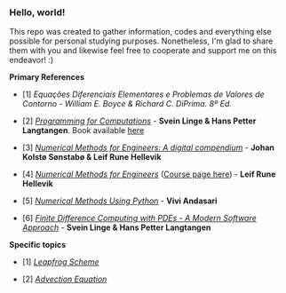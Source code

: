 ### Hello, world!

This repo was created to gather information, codes and everything else possible for personal studying purposes. Nonetheless, I'm glad to share them with you and likewise feel free to cooperate and support me on this endeavor! :)  

**Primary References** 

- [1] *Equações Diferenciais Elementares e Problemas de Valores de Contorno - William E. Boyce & Richard C. DiPrima. 8º Ed.*

- [2] *[Programming for Computations](http://hplgit.github.io/prog4comp/doc/pub/p4c-sphinx-Python/index.html#programming-for-computations-python-version)* - **Svein Linge & Hans Petter Langtangen**. Book available [here](https://link.springer.com/book/10.1007/978-3-319-32428-9)

- [3] *[Numerical Methods for Engineers: A digital compendium](http://lrhgit.github.io/tkt4140/allfiles/digital_compendium/._main002.html)* - **Johan Kolstø Sønstabø & Leif Rune Hellevik**

- [4] *[Numerical Methods for Engineers](http://folk.ntnu.no/leifh/teaching/tkt4140/)* ([Course page here](https://www.ntnu.no/wiki/display/kt/TKT4140+Numerical+Methods)) - **Leif Rune Hellevik**

- [5] *[Numerical Methods Using Python](http://people.bu.edu/andasari/courses/numericalpython/python.html)* - **Vivi Andasari**

- [6] *[Finite Difference Computing with PDEs - A Modern Software Approach](https://hplgit.github.io/fdm-book/doc/pub/book/pdf/fdm-book-4screen.pdf)* - **Svein Linge & Hans Petter Langtangen**

**Specific topics**

 - [1] *[Leapfrog Scheme](http://cvarin.github.io/CSci-Survival-Guide/leapfrog.html)*
 
 - [2] *[Advection Equation](http://firsttimeprogrammer.blogspot.com/2015/07/pdes-time-again-transport-equation.html)*
